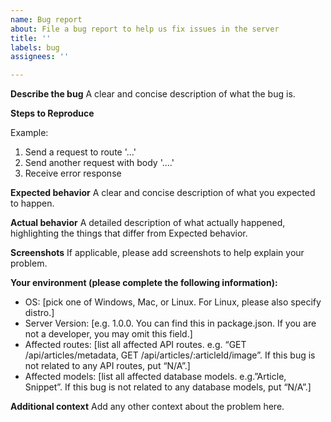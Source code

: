 ```yaml
---
name: Bug report
about: File a bug report to help us fix issues in the server
title: ''
labels: bug
assignees: ''

---
```


**Describe the bug**
A clear and concise description of what the bug is.

**Steps to Reproduce**

Example:
1. Send a request to route '...'
2. Send another request with body '....'
3. Receive error response

**Expected behavior**
A clear and concise description of what you expected to happen.

**Actual behavior**
A detailed description of what actually happened, highlighting the things that differ from Expected behavior.

**Screenshots**
If applicable, please add screenshots to help explain your problem.

**Your environment (please complete the following information):**
 - OS: [pick one of Windows, Mac, or Linux. For Linux, please also specify distro.]
 - Server Version: [e.g. 1.0.0. You can find this in package.json. If you are not a developer, you may omit this field.]
 - Affected routes: [list all affected API routes. e.g. “GET /api/articles/metadata, GET /api/articles/:articleId/image”. If this bug is not related to any API routes, put “N/A”.]
 - Affected models: [list all affected database models. e.g.”Article, Snippet”. If this bug is not related to any database models, put “N/A”.]

**Additional context**
Add any other context about the problem here.
